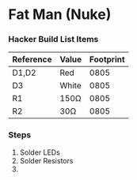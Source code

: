 # Fat Man (Nuke)

### Hacker Build List Items
| Reference | Value | Footprint |
| --- | --- | --- |
| D1,D2 | Red | 0805 |
| D3 | White | 0805 |
| R1 | 150Ω | 0805 |
| R2 | 30Ω | 0805 |

### Steps
1. Solder LEDs
2. Solder Resistors
3. 
